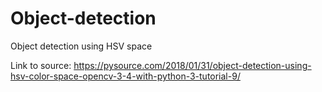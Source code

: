 # Object-detection
Object detection using HSV space


Link to source: https://pysource.com/2018/01/31/object-detection-using-hsv-color-space-opencv-3-4-with-python-3-tutorial-9/

